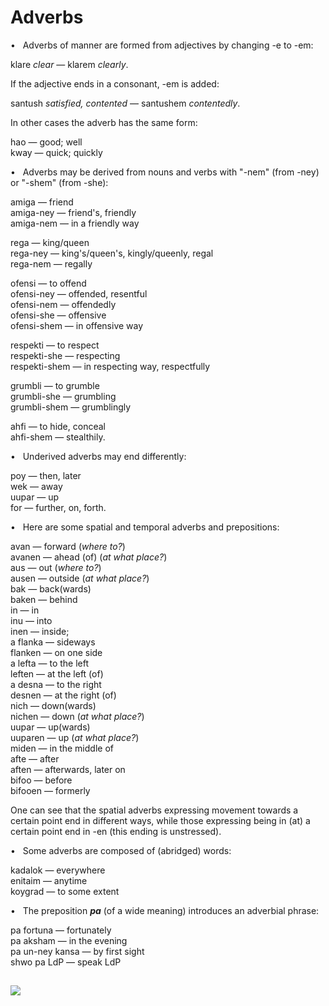 # Adverbs

•   Adverbs of manner are formed from adjectives by changing -e to -em:

klare _clear_ — klarem _clearly_.

If the adjective ends in a consonant, -em is added:

santush _satisfied, contented_ — santushem _contentedly_.

In other cases the adverb has the same form:

hao — good; well  
kway — quick; quickly

•   Adverbs may be derived from nouns and verbs with "-nem" (from -ney) or "-shem" (from -she):

amiga — friend  
amiga-ney — friend's, friendly  
amiga-nem — in a friendly way

rega — king/queen  
rega-ney — king's/queen's, kingly/queenly, regal  
rega-nem — regally

ofensi — to offend  
ofensi-ney — offended, resentful  
ofensi-nem — offendedly  
ofensi-she — offensive  
ofensi-shem — in offensive way

respekti — to respect  
respekti-she — respecting  
respekti-shem — in respecting way, respectfully

grumbli — to grumble  
grumbli-she — grumbling  
grumbli-shem — grumblingly

ahfi — to hide, conceal  
ahfi-shem — stealthily.

•   Underived adverbs may end differently:

poy — then, later  
wek — away  
uupar — up  
for — further, on, forth.

•   Here are some spatial and temporal adverbs and prepositions:

avan — forward (_where to?_)  
avanen — ahead (of) (_at what place?_)  
aus — out (_where to?_)  
ausen — outside (_at what place?_)  
bak — back(wards)  
baken — behind  
in — in  
inu — into  
inen — inside;  
a flanka — sideways  
flanken — on one side  
a lefta — to the left  
leften — at the left (of)  
a desna — to the right  
desnen — at the right (of)  
nich — down(wards)  
nichen — down (_at what place?_)  
uupar — up(wards)  
uuparen — up (_at what place?_)  
miden — in the middle of  
afte — after  
aften — afterwards, later on  
bifoo — before  
bifooen — formerly

One can see that the spatial adverbs expressing movement towards a certain point end in different ways, while those expressing being in (at) a certain point end in -en (this ending is unstressed).

•   Some adverbs are composed of (abridged) words:

kadalok — everywhere  
enitaim — anytime  
koygrad — to some extent

•   The preposition _**pa**_ (of a wide meaning) introduces an adverbial phrase:

pa fortuna — fortunately  
pa aksham — in the evening  
pa un-ney kansa — by first sight  
shwo pa LdP — speak LdP

![](anglegram_files/line6a.png)
-------------------------------